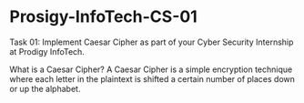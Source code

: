 # Prosigy-InfoTech-CS-01
Task 01: Implement Caesar Cipher as part of your Cyber Security Internship at Prodigy InfoTech.

What is a Caesar Cipher?
A Caesar Cipher is a simple encryption technique where each letter in the plaintext is shifted a certain number of places down or up the alphabet.
